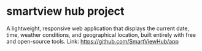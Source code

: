 # smartview hub project
A lightweight, responsive web application that displays the current date, time, weather conditions, and geographical location, built entirely with free and open-source tools. Link: https://github.com/SmartViewHub/app
